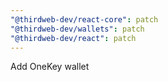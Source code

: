 ```yaml
---
"@thirdweb-dev/react-core": patch
"@thirdweb-dev/wallets": patch
"@thirdweb-dev/react": patch
---
```


Add OneKey wallet
